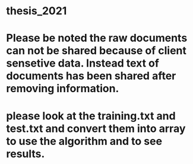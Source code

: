 # thesis_2021

# Please be noted the raw documents can not be shared because of client sensetive data. Instead text of documents has been shared after removing information.
# please look at the training.txt and test.txt and convert them into array to use the algorithm and to see results.
